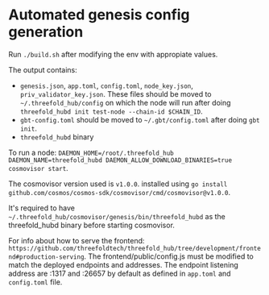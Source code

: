 # Automated genesis config generation

Run `./build.sh` after modifying the env with appropiate values.

The output contains:

- `genesis.json`, `app.toml`, `config.toml`, `node_key.json`, `priv_validator_key.json`. These files should be moved to `~/.threefold_hub/config` on which the node will run after doing `threefold_hubd init test-node --chain-id $CHAIN_ID`.
- `gbt-config.toml` should be moved to `~/.gbt/config.toml` after doing `gbt init`.
- `threefold_hubd` binary

To run a node: `DAEMON_HOME=/root/.threefold_hub DAEMON_NAME=threefold_hubd DAEMON_ALLOW_DOWNLOAD_BINARIES=true cosmovisor start`.

The cosmovisor version used is `v1.0.0`. installed using `go install github.com/cosmos/cosmos-sdk/cosmovisor/cmd/cosmovisor@v1.0.0`.

It's required to have `~/.threefold_hub/cosmovisor/genesis/bin/threefold_hubd` as the threefold_hubd binary before starting cosmovisor.

For info about how to serve the frontend: `https://github.com/threefoldtech/threefold_hub/tree/development/frontend#production-serving`. The frontend/public/config.js must be modified to match the deployed endpoints and addresses. The endpoint listening address are :1317 and :26657 by default as defined in `app.toml` and `config.toml` file.
